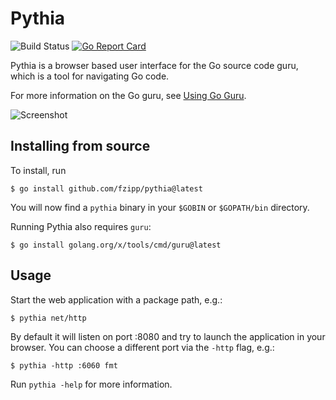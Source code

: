 # Pythia

![Build Status](https://github.com/fzipp/pythia/workflows/build/badge.svg)
[![Go Report Card](https://goreportcard.com/badge/github.com/fzipp/pythia)](https://goreportcard.com/report/github.com/fzipp/pythia)

Pythia is a browser based user interface for the Go source code guru,
which is a tool for navigating Go code.

For more information on the Go guru, see [Using Go Guru](http://golang.org/s/using-guru).

![Screenshot](https://raw.github.com/fzipp/pythia/gh-pages/images/pythia_screenshot.png)

## Installing from source

To install, run

    $ go install github.com/fzipp/pythia@latest

You will now find a `pythia` binary in your `$GOBIN` or `$GOPATH/bin` directory.

Running Pythia also requires `guru`:

    $ go install golang.org/x/tools/cmd/guru@latest

## Usage

Start the web application with a package path, e.g.:

    $ pythia net/http

By default it will listen on port :8080 and try to launch the application
in your browser. You can choose a different port via the `-http` flag, e.g.:

    $ pythia -http :6060 fmt

Run `pythia -help` for more information.
